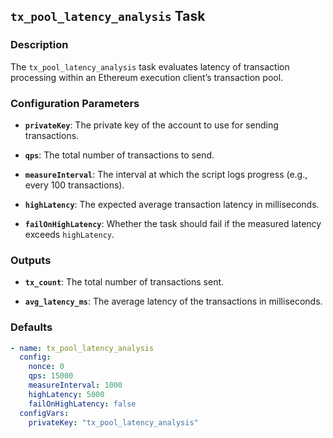 ## `tx_pool_latency_analysis` Task

### Description

The `tx_pool_latency_analysis` task evaluates latency of transaction processing within an Ethereum execution client’s transaction pool.

### Configuration Parameters

- **`privateKey`**:
  The private key of the account to use for sending transactions.

- **`qps`**:
  The total number of transactions to send.

- **`measureInterval`**:
  The interval at which the script logs progress (e.g., every 100 transactions).

- **`highLatency`**:
  The expected average transaction latency in milliseconds.

- **`failOnHighLatency`**:
  Whether the task should fail if the measured latency exceeds `highLatency`.


### Outputs

- **`tx_count`**:
  The total number of transactions sent.

- **`avg_latency_ms`**:
  The average latency of the transactions in milliseconds.

### Defaults

```yaml
- name: tx_pool_latency_analysis
  config:
    nonce: 0
    qps: 15000
    measureInterval: 1000
    highLatency: 5000
    failOnHighLatency: false
  configVars:
    privateKey: "tx_pool_latency_analysis"
```
